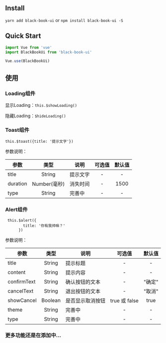 ## Install

`yarn add black-book-ui` or `npm install black-book-ui -S` 

## Quick Start

```javascript
import Vue from 'vue'
import BlackBookUi from 'black-book-ui'

Vue.use(BlackBookUi)
```

## 使用

### Loading组件

显示Loading：`this.$showLoading()`

隐藏Loading：`$hideLoading()`

### Toast组件

```
this.$toast({title: '提示文字'})
```
参数说明：

参数|类型|说明|可选值|默认值
--|:--:|--|:--:|:--:
title|String|提示文字|-|-
duration|Number(毫秒)|消失时间|-|1500
type|String|完善中|-|-


### Alert组件

```
 this.$alert({
        title: '你有我帅嘛？'
      })
```

参数说明：

参数|类型|说明|可选值|默认值
--|:--:|--|:--:|:--:
title|String|提示标题|-|-
content|String|提示内容|-|-
confirmText|String|确认按钮的文本|-|"确定"
cancelText|String|退出按钮的文本|-|"取消"
showCancel|Boolean|是否显示取消按钮|true 或 false|true
theme|String|完善中|-|-
type|String|完善中|-|-

### 更多功能还是在添加中...

